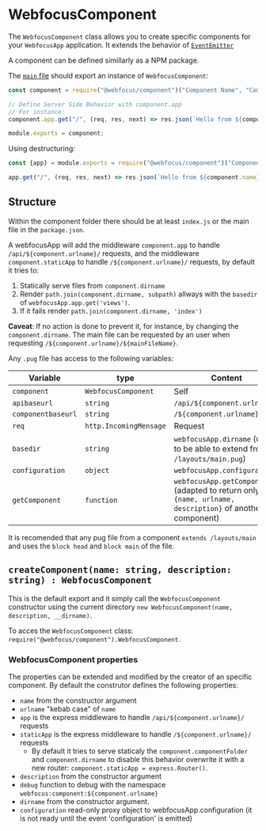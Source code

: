 # WebfocusComponent

The `WebfocusComponent` class allows you to create specific components for your `WebfocusApp` application.
It extends the behavior of [`EventEmitter`](https://nodejs.org/api/events.html#events_class_eventemitter)

A component can be defined simillarly as a NPM package. 

The [`main` file](https://docs.npmjs.com/cli/v7/configuring-npm/package-json#main) should export an instance of `WebfocusComponent`:

```javascript
const component = require("@webfocus/component")("Component Name", "Component Description");

// Define Server Side Behavior with component.app
// For instance: 
component.app.get("/", (req, res, next) => res.json(`Hello from ${component.name} API`))

module.exports = component;
```

Using destructuring:

```javascript
const {app} = module.exports = require("@webfocus/component")("Component Name", "Component Description");

app.get("/", (req, res, next) => res.json(`Hello from ${component.name} API`))
```

## Structure

Within the component folder there should be at least `index.js` or the main file in the `package.json`.

A webfocusApp will add the middleware `component.app` to handle `/api/${component.urlname}/` requests, and the middleware `component.staticApp` to handle `/${component.urlname}/` requests, by default it tries to:

 1. Statically serve files from `component.dirname`
 2. Render `path.join(component.dirname, subpath)` allways with the `basedir` of `webfocusApp.app.get('views')`.
   1. If it fails render `path.join(component.dirname, 'index')`

**Caveat**: If no action is done to prevent it, for instance, by changing the `component.dirname`. The main file can be requested by an user when requesting `/${component.urlname}/${mainFileName}`.

Any `.pug` file has access to the following variables:

Variable | type | Content
--- | --- | ---
`component` | `WebfocusComponent` | Self
`apibaseurl` | `string` | `/api/${component.urlname}/`
`componentbaseurl` | `string` | `/${component.urlname}/`
`req` | `http.IncomingMensage` | Request
`basedir` | `string` | `webfocusApp.dirname` (used to be able to extend from `/layouts/main.pug`)
`configuration` | `object` | `webfocusApp.configuration`
`getComponent` | `function` | `webfocusApp.getComponent` (adapted to return only `{name, urlname, description}` of another component)

It is recomended that any pug file from a component `extends /layouts/main` and uses the `block head` and `block main` of the file.

## `createComponent(name: string, description: string) : WebfocusComponent`

This is the default export and it simply call the `WebfocusComponent` constructor using the current directory `new WebfocusComponent(name, description, __dirname)`.

To acces the `WebfocusComponent` class:  `require("@webfocus/component").WebfocusComponent`.

### WebfocusComponent properties

The properties can be extended and modified by the creator of an specific component. By default the construtor defines the following properties:

 - `name` from the constructor argument
 - `urlname` "kebab case" of `name`
 - `app` is the express middleware to handle `/api/${component.urlname}/` requests
 - `staticApp` is the express middleware to handle `/${component.urlname}/` requests
   - By default it tries to serve staticaly the `component.componentFolder` and `component.dirname` to disable this behavior overwrite it with a new router: `component.staticApp = express.Router()`.
 - `description` from the constructor argument
 - `debug` function to debug with the namespace `webfocus:component:${component.urlname}`
 - `dirname` from the constructor argument.
 - `configuration` read-only proxy object to webfocusApp.configuration (it is not ready until the event 'configuration' is emitted)